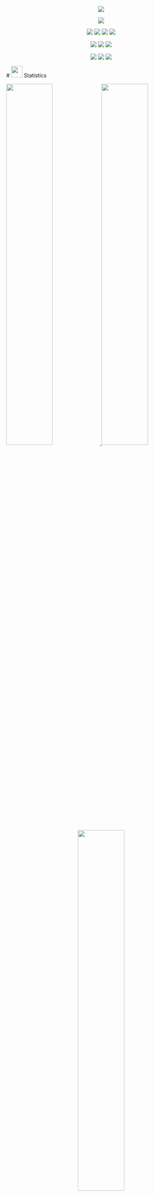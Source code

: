 
 <p align="center">
        <a href="https://github.com/DenverCoder1/readme-typing-svg"><img src="https://readme-typing-svg.herokuapp.com?lines=Hello....!!;I'm+Rajip+Maharjan.;I+love+learning.;I+love+spreading+knowledge.;&center=true&width=500&height=50"></a>
      </p>
       <p>
      <div align="center" target="_blank">
        <img src="https://img.shields.io/github/followers/rajipmhz?style=social"
        </a>
      </div>
      </p>
      <p>
      <div align="center">
        <img src="https://img.shields.io/badge/Python-000000?style=for-the-badge&logo=python&logoColor=ffdd54">
        <img src="https://img.shields.io/badge/JavaScript-033268.svg?style=for-the-badge&logo=javascript&logoColor=F7E017">
        <img src="https://img.shields.io/badge/HTML5-ab5337.svg?style=for-the-badge&logo=html5&logoColor=white">
        <img src="https://img.shields.io/badge/CSS-832f18.svg?style=for-the-badge&logo=CSS3&logoColor=white">
      </div>
      </p>
      <p>
      <div align="center">
        <img src="https://img.shields.io/badge/Django-55355d.svg?style=for-the-badge&logo=django&logoColor=white">
        <img src="https://img.shields.io/badge/GitHub-%23121011.svg?style=for-the-badge&logo=github&logoColor=white">
        <img src="https://img.shields.io/badge/Git-726c74.svg?style=for-the-badge&logo=git&logoColor=white">
        </div>
      </p>
      <p>
      <div align="center">
        <img src="https://img.shields.io/badge/Pycharm-FBE600.svg?style=for-the-badge&logo=pycharm&logoColor=white">
        <img src="https://img.shields.io/badge/Visual%20Studio%20Code-0078d7.svg?style=for-the-badge&logo=visual-studio-code&logoColor=white">
        <img src="https://img.shields.io/badge/-Stackoverflow-FE7A16?style=for-the-badge&logo=stack-overflow&logoColor=white">
        </div>
      </p>
    # <img src="https://media4.giphy.com/media/MIGbtLZoVjbl0bYbAd/giphy.gif?cid=ecf05e472t2h0i8d7dcjaoau9iqtchhr899hxmpxzzgc7lyw&rid=giphy.gif" width="30"> Statistics
      <br/>
      <p align="left">
        <a href="http://RajipMaharjan.com/">
          <img width="49.5%" src="https://github-readme-stats.vercel.app/api?username=rajipmhz&show_icons=true&include_all_commits=true&theme=radical&hide_border=true">
          <img width="49.5%" src="https://github-readme-streak-stats.herokuapp.com/?user=rajipmhz&theme=radical&hide_border=true">		  
        </a>
      </p>
      <br>
 <p align="center">
        <a href="http://RajipMaharjan.com/">
          <img width="49.5%" src="https://github-readme-stats.vercel.app/api/top-langs/?username=rajipmhz&theme=radical&bg_color=282828&hide_border=true&include_all_commits=true&count_private=true&layout=compact">
        </a>
      </p>
      <p align="center"><img src="https://profile-counter.glitch.me/{rajipmhz}/count.svg"></p>
      ## <img src="https://user-images.githubusercontent.com/82110564/189553856-2e7f8f30-80b4-484f-bfaa-9e5eb10f24e5.gif" width="30">About Me
     My name is Rajip.I'm the first year student of BSC.CSIT and i am currently doing my bachelors from Nagarjuna  College of Information Technology.
    i m interested in web designing and software development.
      When I first started programming I wanted to learnProgramming applications . My goal was for it to function similar to the Scratch programming language and complete it in time for my first year as a Physics and Astronomy student at the Tribhuwan University. 
      Most recently I learned a lot about business and finance to help our growing company. 
